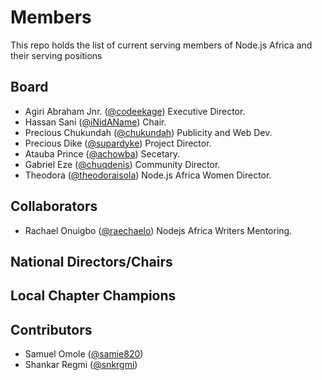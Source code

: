 # Members

This repo holds the list of current serving members of Node.js Africa and their serving positions

## Board
- Agiri Abraham Jnr. ([@codeekage](https://github.com/codeekage)) Executive Director.
- Hassan Sani ([@iNidAName](https://github.com/inidaname)) Chair.
- Precious Chukundah ([@chukundah](https://github.com/chukundah)) Publicity and Web Dev.
- Precious Dike ([@supardyke](https://github.com/supardyke)) Project Director.
- Atauba Prince ([@achowba](https://github.com/achowba)) Secetary.
- Gabriel Eze ([@chuqdenis](https://github.com/chuqdenis)) Community Director.
- Theodora ([@theodoraisola](https://github.com/theodoraisola)) Node.js Africa Women Director.

## Collaborators
- Rachael Onuigbo ([@raechaelo](https://github.com/raechaelo)) Nodejs Africa Writers Mentoring.

## National Directors/Chairs

## Local Chapter Champions

## Contributors
- Samuel Omole ([@samie820](https://github.com/samie820))
- Shankar Regmi ([@snkrgmi](https://github.com/shankarregmi))




